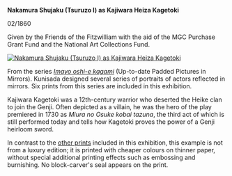 **Nakamura Shujaku (Tsuruzo I) as Kajiwara Heiza Kagetoki**

02/1860

Given by the Friends of the Fitzwilliam with the aid of the MGC Purchase Grant Fund and the National Art Collections Fund.

[![Nakamura Shujaku (Tsuruzo I) as Kajiwara Heiza Kagetoki](P.79-1999_small1.jpg)](KUN/kunp79.htm)

From the series _[Imayo oshi-e kagami](Group11.htm)_ (Up-to-date Padded Pictures in Mirrors). Kunisada designed several series of portraits of actors reflected in mirrors. Six prints from this series are included in this exhibition.

Kajiwara Kagetoki was a 12th-century warrior who deserted the Heike clan to join the Genji. Often depicted as a villain, he was the hero of the play premiered in 1730 as _Miura no Osuke kobai tazuna_, the third act of which is still performed today and tells how Kagetoki proves the power of a Genji heirloom sword.

In contrast to the [other prints](KUN/kunp78.htm) included in this exhibition, this example is not from a luxury edition; it is printed with cheaper colours on thinner paper, without special additional printing effects such as embossing and burnishing. No block-carver's seal appears on the print.

